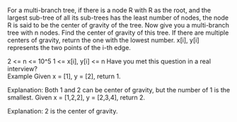 For a multi-branch tree, if there is a node R with R as the root, and the largest sub-tree of all its sub-trees has the least number of nodes, the node R is said to be the center of gravity of the tree.
Now give you a multi-branch tree with n nodes. Find the center of gravity of this tree. If there are multiple centers of gravity, return the one with the lowest number.
x[i], y[i] represents the two points of the i-th edge.

2 <= n <= 10^5
1 <= x[i], y[i] <= n
Have you met this question in a real interview?  
Example
Given x = [1], y = [2], return 1.

Explanation:
Both 1 and 2 can be center of gravity, but the number of 1 is the smallest.
Given x = [1,2,2], y = [2,3,4], return 2.

Explanation:
2 is the center of gravity.
